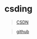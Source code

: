 # csding

> [CSDN](https://blog.csdn.net/csding11?type=blog)

> [github](https://github.com/fducsding)





